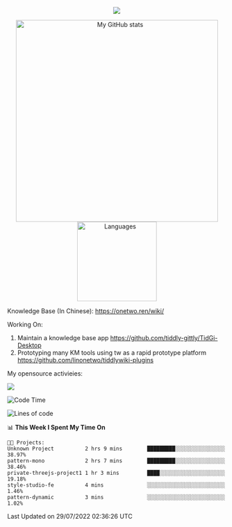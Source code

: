 <a href="https://github.com/linonetwo">
    <p align="center">
        <img src="https://github-profile-trophy.vercel.app/?username=linonetwo&column=7&theme=onedark"/>
    </p>
</a>
<a align="center" href="https://github.com/linonetwo">
  <p align="center">
    <img src="https://github-readme-stats.vercel.app/api?username=linonetwo&show_icons=true&count_private=true" alt="My GitHub stats" width="465"/>
    <img src="https://github-readme-stats.vercel.app/api/top-langs/?username=linonetwo&layout=compact&langs_count=10" alt="Languages" height="183">
  </p>
</a>

Knowledge Base (In Chinese): https://onetwo.ren/wiki/

Working On: 

1. Maintain a knowledge base app https://github.com/tiddly-gittly/TidGi-Desktop
1. Prototyping many KM tools using tw as a rapid prototype platform https://github.com/linonetwo/tiddlywiki-plugins

My opensource activieies:

![](https://visitor-badge.glitch.me/badge?page_id=linonetwo.linonetwo)

<!--START_SECTION:waka-->
![Code Time](http://img.shields.io/badge/Code%20Time-0%20secs-blue)

![Lines of code](https://img.shields.io/badge/From%20Hello%20World%20I%27ve%20Written-2%20Million%20lines%20of%20code-blue)

📊 **This Week I Spent My Time On** 

```text
🐱‍💻 Projects: 
Unknown Project          2 hrs 9 mins        █████████░░░░░░░░░░░░░░░░   38.97% 
pattern-mono             2 hrs 7 mins        █████████░░░░░░░░░░░░░░░░   38.46% 
private-threejs-project1 1 hr 3 mins         ████░░░░░░░░░░░░░░░░░░░░░   19.18% 
style-studio-fe          4 mins              ░░░░░░░░░░░░░░░░░░░░░░░░░   1.46% 
pattern-dynamic          3 mins              ░░░░░░░░░░░░░░░░░░░░░░░░░   1.02%

```


 Last Updated on 29/07/2022 02:36:26 UTC
<!--END_SECTION:waka-->
